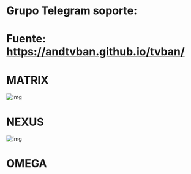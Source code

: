 # Grupo Telegram soporte: 
# Fuente: https://andtvban.github.io/tvban/

# MATRIX
![img](https://i.imgur.com/PfZUhyc.png)

# NEXUS
![img](https://i.imgur.com/cmvc0gK.png)

# OMEGA
